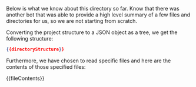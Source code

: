 Below is what we know about this directory so far. Know that there was another bot that was able to provide a high level summary of a few files and directories for us, so we are not starting from scratch.

Converting the project structure to a JSON object as a tree, we get the following structure:

```json
{{directoryStructure}}
```

Furthermore, we have chosen to read specific files and here are the contents of those specified files:

{{fileContents}}